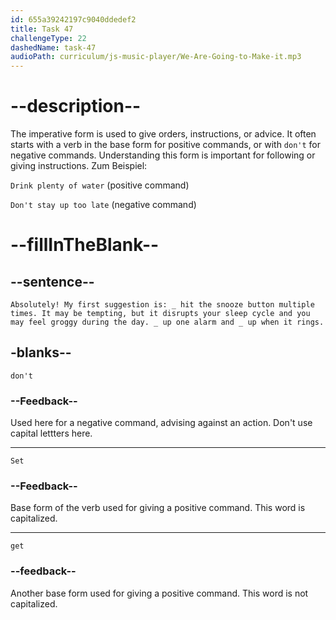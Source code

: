 ```yaml
---
id: 655a39242197c9040ddedef2
title: Task 47
challengeType: 22
dashedName: task-47
audioPath: curriculum/js-music-player/We-Are-Going-to-Make-it.mp3
---
```


<!--
AUDIO REFERENCE: 
Expert: Absolutely! My first suggestion is: don't hit the snooze button multiple times. It may be tempting, but it disrupts your sleep cycle and you may feel groggy during the day. Set up one alarm and get up when it rings.
-->

# --description--

The imperative form is used to give orders, instructions, or advice. It often starts with a verb in the base form for positive commands, or with `don't` for negative commands. Understanding this form is important for following or giving instructions. Zum Beispiel:

`Drink plenty of water` (positive command)

`Don't stay up too late` (negative command)

# --fillInTheBlank--

## --sentence--

`Absolutely! My first suggestion is: _ hit the snooze button multiple times. It may be tempting, but it disrupts your sleep cycle and you may feel groggy during the day. _ up one alarm and _ up when it rings.`

## -blanks--

`don't`

### --Feedback--

Used here for a negative command, advising against an action. Don't use capital lettters here.

---

`Set`

### --Feedback--

Base form of the verb used for giving a positive command. This word is capitalized.

---

`get`

### --feedback--

Another base form used for giving a positive command. This word is not capitalized.
